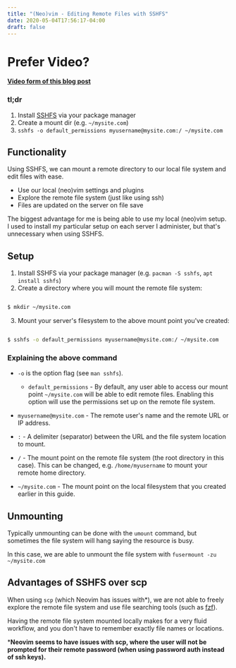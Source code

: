 ```yaml
---
title: "(Neo)vim - Editing Remote Files with SSHFS"
date: 2020-05-04T17:56:17-04:00
draft: false
---
```


# Prefer Video?

**[Video form of this blog post](https://www.youtube.com/watch?v=0fAygjWHpdM)**

### tl;dr

1. Install [SSHFS](https://github.com/libfuse/sshfs) via your package manager
2. Create a mount dir (e.g. `~/mysite.com`)
3. `sshfs -o default_permissions myusername@mysite.com:/ ~/mysite.com`

## Functionality

Using SSHFS, we can mount a remote directory to our local file system and edit files with ease.

- Use our local (neo)vim settings and plugins
- Explore the remote file system (just like using ssh)
- Files are updated on the server on file save

The biggest advantage for me is being able to use my local (neo)vim setup. I used to install my particular setup on each server I administer, but that's unnecessary when using SSHFS.

## Setup

1. Install SSHFS via your package manager (e.g. `pacman -S sshfs`, `apt install sshfs`)
2. Create a directory where you will mount the remote file system: 

```sh

$ mkdir ~/mysite.com

```

3. Mount your server's filesystem to the above mount point you've created:

```sh

$ sshfs -o default_permissions myusername@mysite.com:/ ~/mysite.com

```

### Explaining the above command

- `-o` is the option flag (see `man sshfs`).
    - `default_permissions` - By default, any user able to access our mount point `~/mysite.com` will be able to edit remote files. Enabling this option will use the permissions set up on the remote file system.

- `myusername@mysite.com` - The remote user's name and the remote URL or IP address.
- `:` - A delimiter (separator) between the URL and the file system location to mount.
- `/` - The mount point on the remote file system (the root directory in this case). This can be changed, e.g. `/home/myusername` to mount your remote home directory.
- `~/mysite.com` - The mount point on the local filesystem that you created earlier in this guide.

## Unmounting

Typically unmounting can be done with the `umount` command, but sometimes the file system will hang saying the resource is busy.

In this case, we are able to unmount the file system with `fusermount -zu ~/mysite.com`

## Advantages of SSHFS over scp

When using `scp` (which Neovim has issues with*), we are not able to freely explore the remote file system and use file searching tools (such as [fzf](https://blog.avahe.tk/posts/neovim/fzf-ripgrep/)).

Having the remote file system mounted locally makes for a very fluid workflow, and you don't have to remember exactly file names or locations.

***Neovim seems to have issues with scp, where the user will not be prompted for their remote password (when using password auth instead of ssh keys).**

